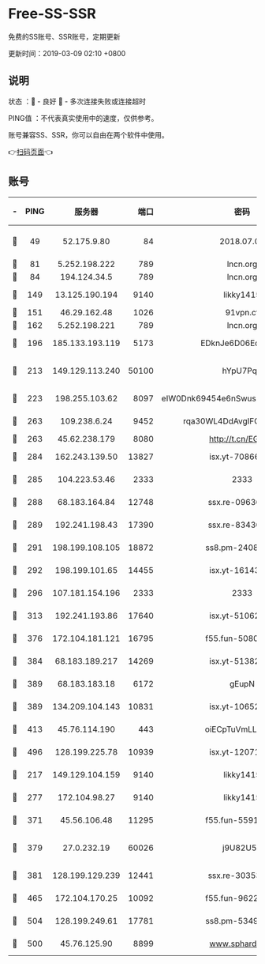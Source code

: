 # Free-SS-SSR

免费的SS账号、SSR账号，定期更新

更新时间：2019-03-09 02:10 +0800

## 说明

状态     ：🙂 - 良好 🙁 - 多次连接失败或连接超时

PING值   ：不代表真实使用中的速度，仅供参考。

账号兼容SS、SSR，你可以自由在两个软件中使用。

👉[扫码页面](https://liesauer.github.io/Free-SS-SSR/)👈

## 账号

|-|PING|服务器|端口|密码|加密方式|区域|
|:----:|:----:|:-----:|-----:|:----:|:----:|:----:|
|🙂|49|52.175.9.80|84|2018.07.07|chacha20-ietf-poly1305|HK|
|🙂|81|5.252.198.222|789|lncn.org|rc4|JP|
|🙂|84|194.124.34.5|789|lncn.org|rc4|JP|
|🙂|149|13.125.190.194|9140|likky1415|aes-256-cfb|KR|
|🙂|151|46.29.162.48|1026|91vpn.cf|rc4-md5|RU|
|🙂|162|5.252.198.221|789|lncn.org|rc4|JP|
|🙂|196|185.133.193.119|5173|EDknJe6D06EoWDaw|aes-256-cfb|US|
|🙂|213|149.129.113.240|50100|hYpU7PqP|chacha20-ietf-poly1305|CN|
|🙂|223|198.255.103.62|8097|eIW0Dnk69454e6nSwuspv9DmS201tQ0D|aes-256-cfb|US|
|🙂|263|109.238.6.24|9452|rqa30WL4DdAvgIFG6Fs3znzTa|aes-256-cfb|FR|
|🙂|263|45.62.238.179|8080|http://t.cn/EGJIyrl|rc4-md5|CA|
|🙂|284|162.243.139.50|13827|isx.yt-70866658|aes-256-cfb|US|
|🙂|285|104.223.53.46|2333|2333|aes-256-cfb|US|
|🙂|288|68.183.164.84|12748|ssx.re-09636957|aes-256-cfb|US|
|🙂|289|192.241.198.43|17390|ssx.re-83430216|aes-256-cfb|US|
|🙂|291|198.199.108.105|18872|ss8.pm-24089859|aes-256-cfb|US|
|🙂|292|198.199.101.65|14455|isx.yt-16143744|aes-256-cfb|US|
|🙂|296|107.181.154.196|2333|2333|aes-256-cfb|US|
|🙂|313|192.241.193.86|17640|isx.yt-51062098|aes-256-cfb|US|
|🙂|376|172.104.181.121|16795|f55.fun-50803874|aes-256-cfb|SG|
|🙂|384|68.183.189.217|14269|isx.yt-51382941|aes-256-cfb|SG|
|🙂|389|68.183.183.18|6172|gEupN|aes-256-cfb|SG|
|🙂|389|134.209.104.143|10831|isx.yt-10652136|aes-256-cfb|SG|
|🙂|413|45.76.114.190|443|oiECpTuVmLLxk4Ts|aes-256-cfb|AU|
|🙂|496|128.199.225.78|10939|isx.yt-12071162|aes-256-cfb|SG|
|🙂|217|149.129.104.159|9140|likky1415|aes-256-cfb|CN|
|🙂|277|172.104.98.27|9140|likky1415|aes-256-cfb|JP|
|🙂|371|45.56.106.48|11295|f55.fun-55916918|aes-256-cfb|US|
|🙂|379|27.0.232.19|60026|j9U82U53|xchacha20-ietf-poly1305|HK|
|🙂|381|128.199.129.239|12441|ssx.re-30353118|aes-256-cfb|SG|
|🙂|465|172.104.170.25|10092|f55.fun-96225402|aes-256-cfb|SG|
|🙂|504|128.199.249.61|17781|ss8.pm-53490777|aes-256-cfb|SG|
|🙁|500|45.76.125.90|8899|www.sphard.com|aes-256-cfb|AU|
